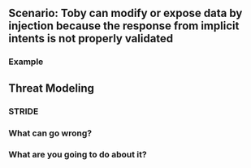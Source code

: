 ## Scenario: Toby can modify or expose data by injection because the response from implicit intents is not properly validated

### Example

## Threat Modeling

### STRIDE

### What can go wrong?

### What are you going to do about it?